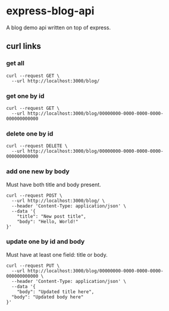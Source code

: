 # express-blog-api

A blog demo api written on top of express.

## curl links

### get all

```
curl --request GET \
  --url http://localhost:3000/blog/
```

### get one by id

```
curl --request GET \
  --url http://localhost:3000/blog/00000000-0000-0000-0000-000000000000
```

### delete one by id

```
curl --request DELETE \
  --url http://localhost:3000/blog/00000000-0000-0000-0000-000000000000
```

### add one new by body

Must have both title and body present.

```
curl --request POST \
  --url http://localhost:3000/blog/ \
  --header 'Content-Type: application/json' \
  --data '{
	"title": "New post title",
	"body": "Hello, World!"
}'
```

### update one by id and body

Must have at least one field: title or body.

```
curl --request PUT \
  --url http://localhost:3000/blog/00000000-0000-0000-0000-000000000000 \
  --header 'Content-Type: application/json' \
  --data '{
	"body": "Updated title here",
  "body": "Updated body here"
}'
```
